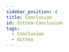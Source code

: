 ```yaml
---
sidebar_position: 4
title: Conclusion
id: Gittea-Conclusion
tags:
  - Conclusion
  - Gittea
---
```

